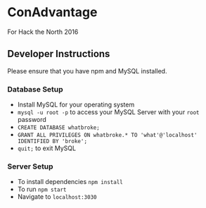 # ConAdvantage

For Hack the North 2016

## Developer Instructions

Please ensure that you have npm and MySQL installed.

### Database Setup
- Install MySQL for your operating system
- `mysql -u root -p` to access your MySQL Server with your `root` password
- `CREATE DATABASE whatbroke;`
- `GRANT ALL PRIVILEGES ON whatbroke.* TO 'what'@'localhost' IDENTIFIED BY 'broke';`
- `quit;` to exit MySQL

### Server Setup

- To install dependencies `npm install`
- To run `npm start`
- Navigate to `localhost:3030`
